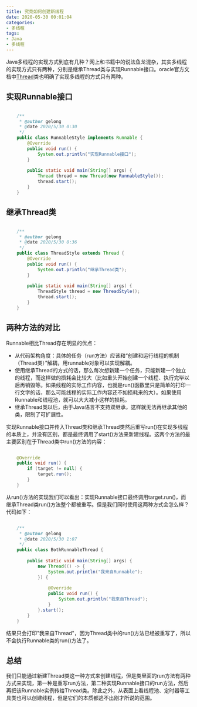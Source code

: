 ```yaml
---
title: 究竟如何创建新线程
date: 2020-05-30 00:01:04
categories:
- 多线程
tags:
- Java
- 多线程
---
```

Java多线程的实现方式到底有几种？网上和书籍中的说法鱼龙混杂，其实多线程的实现方式只有两种，分别是继承Thread类与实现Runnable接口。oracle官方文档中[Thread](https://docs.oracle.com/javase/8/docs/api/index.html)类也明确了实现多线程的方式只有两种。
<!-- more -->

## 实现Runnable接口
```java

	/**
	 * @author gelong
	 * @date 2020/5/30 0:30
	 */
	public class RunnableStyle implements Runnable {
	    @Override
	    public void run() {
	        System.out.println("实现Runnable接口");
	    }
	
	    public static void main(String[] args) {
	        Thread thread = new Thread(new RunnableStyle());
	        thread.start();
	    }
	}
```
## 继承Thread类

```java

	/**
	 * @author gelong
	 * @date 2020/5/30 0:36
	 */
	public class ThreadStyle extends Thread {
	    @Override
	    public void run() {
	        System.out.println("继承Thread类");
	    }
	
	    public static void main(String[] args) {
	        ThreadStyle thread = new ThreadStyle();
	        thread.start();
	    }
	}
```
## 两种方法的对比
Runnable相比Thread存在明显的优点：

- 从代码架构角度：具体的任务（run方法）应该和“创建和运行线程的机制（Thread类）”解耦，用runnable对象可以实现解耦。
- 使用继承Thread的方式的话，那么每次想新建一个任务，只能新建一个独立的线程，而这样做的损耗会比较大（比如重头开始创建一个线程、执行完毕以后再销毁等。如果线程的实际工作内容，也就是run()函数里只是简单的打印一行文字的话，那么可能线程的实际工作内容还不如损耗来的大）。如果使用Runnable和线程池，就可以大大减小这样的损耗。
- 继承Thread类以后，由于Java语言不支持双继承，这样就无法再继承其他的类，限制了可扩展性。

实现Runnable接口并传入Thread类和继承Thread类然后重写run()在实现多线程的本质上，并没有区别，都是最终调用了start()方法来新建线程。这两个方法的最主要区别在于Thread类中run()方法的内容：

```java

	@Override
	public void run() {
		if (target != null) {
	        target.run();
	    }
	}
```

从run()方法的实现我们可以看出：实现Runnable接口最终调用target.run()，而继承Thread类run()方法整个都被重写。但是我们同时使用这两种方式会怎么样？代码如下：

```java

	/**
	 * @author gelong
	 * @date 2020/5/30 1:07
	 */
	public class BothRunnableThread {
	
	    public static void main(String[] args) {
	        new Thread(() -> {
	            System.out.println("我来自Runnable");
	        }) {
	
	            @Override
	            public void run() {
	                System.out.println("我来自Thread");
	            }
	        }.start();
	    }
	}
```

结果只会打印"我来自Thread"，因为Thread类中的run()方法已经被重写了，所以不会执行Runnable类的run()方法了。
## 总结
我们只能通过新建Thread类这一种方式来创建线程，但是类里面的run方法有两种方式来实现，第一种是重写run方法，第二种实现Runnable接口的run方法，然后再把该Runnable实例传给Thread类。除此之外，从表面上看线程池、定时器等工具类也可以创建线程，但是它们的本质都逃不出刚才所说的范围。
